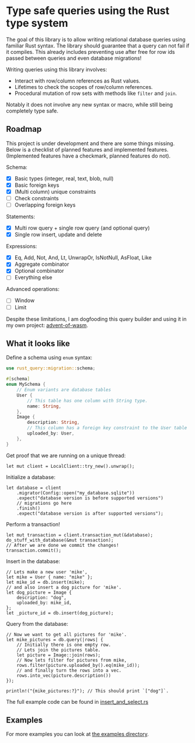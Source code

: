 # Type safe queries using the Rust type system
The goal of this library is to allow writing relational database queries using familiar Rust syntax.
The library should guarantee that a query can not fail if it compiles.
This already includes preventing use after free for row ids passed between queries and even database migrations!

Writing queries using this library involves:
- Interact with row/column references as Rust values.
- Lifetimes to check the scopes of row/column references.
- Procedural mutation of row sets with methods like `filter` and `join`.

Notably it does not involve any new syntax or macro, while still being completely type safe.

## Roadmap

This project is under development and there are some things missing.
Below is a checklist of planned features and implemented features. 
(Implemented features have a checkmark, planned features do not). 

Schema:
- [x] Basic types (integer, real, text, blob, null)
- [x] Basic foreign keys
- [x] (Multi column) unique constraints
- [ ] Check constraints
- [ ] Overlapping foreign keys

Statements:
- [x] Multi row query + single row query (and optional query)
- [x] Single row insert, update and delete

Expressions:
- [x] Eq, Add, Not, And, Lt, UnwrapOr, IsNotNull, AsFloat, Like
- [x] Aggregate combinator
- [x] Optional combinator
- [ ] Everything else

Advanced operations:
- [ ] Window
- [ ] Limit

Despite these limitations, I am dogfooding this query builder and using it in my own project: [advent-of-wasm](https://github.com/LHolten/advent-of-wasm).

## What it looks like

Define a schema using `enum` syntax:
```rust
use rust_query::migration::schema;

#[schema]
enum MySchema {
    // Enum variants are database tables
    User {
        // This table has one column with String type.
        name: String,
    },
    Image {
        description: String,
        // This column has a foreign key constraint to the User table
        uploaded_by: User,
    },
}
```
Get proof that we are running on a unique thread:
```rust,ignore
let mut client = LocalClient::try_new().unwrap();
```
Initialize a database:
```rust,ignore
let database = client
    .migrator(Config::open("my_database.sqlite"))
    .expect("database version is before supported versions")
    // migrations go here
    .finish()
    .expect("database version is after supported versions");
```
Perform a transaction!
```rust,ignore
let mut transaction = client.transaction_mut(&database);
do_stuff_with_database(&mut transaction);
// After we are done we commit the changes!
transaction.commit();
```
Insert in the database:
```rust,ignore
// Lets make a new user 'mike',
let mike = User { name: "mike" };
let mike_id = db.insert(mike);
// and also insert a dog picture for 'mike'.
let dog_picture = Image {
    description: "dog",
    uploaded_by: mike_id,
};
let _picture_id = db.insert(dog_picture);
```
Query from the database:
```rust,ignore
// Now we want to get all pictures for 'mike'.
let mike_pictures = db.query(|rows| {
    // Initially there is one empty row.
    // Lets join the pictures table.
    let picture = Image::join(rows);
    // Now lets filter for pictures from mike,
    rows.filter(picture.uploaded_by().eq(mike_id));
    // and finally turn the rows into a vec.
    rows.into_vec(picture.description())
});

println!("{mike_pictures:?}"); // This should print `["dog"]`.
```
The full example code can be found in [insert_and_select.rs](examples/insert_and_select.rs)

## Examples
For more examples you can look at [the examples directory](/examples).
